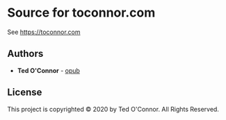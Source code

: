 # Source for toconnor.com

See <https://toconnor.com>

## Authors

* **Ted O'Connor** - [opub](https://github.com/opub)

## License

This project is copyrighted © 2020 by Ted O'Connor. All Rights Reserved.
